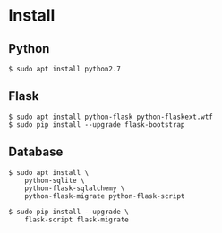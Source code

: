 # Install

## Python

```
$ sudo apt install python2.7
```

## Flask

```
$ sudo apt install python-flask python-flaskext.wtf
$ sudo pip install --upgrade flask-bootstrap
```

## Database

```
$ sudo apt install \
	python-sqlite \
	python-flask-sqlalchemy \
	python-flask-migrate python-flask-script
	
$ sudo pip install --upgrade \
	flask-script flask-migrate
```
